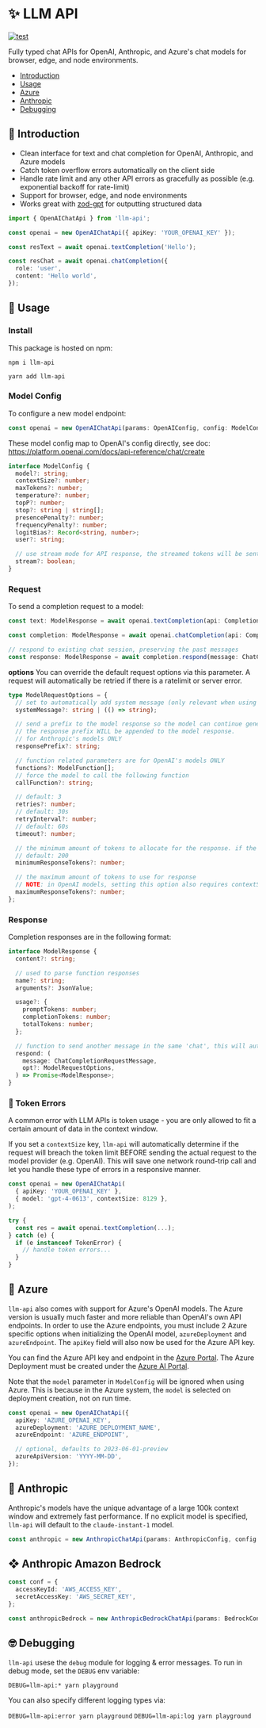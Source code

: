 # ✨ LLM API

[![test](https://github.com/dzhng/llm-api/actions/workflows/test.yml/badge.svg?branch=main&event=push)](https://github.com/dzhng/llm-api/actions/workflows/test.yml)

Fully typed chat APIs for OpenAI, Anthropic, and Azure's chat models for browser, edge, and node environments.

- [Introduction](#-introduction)
- [Usage](#-usage)
- [Azure](#-azure)
- [Anthropic](#-anthropic)
- [Debugging](#-debugging)

## 👋 Introduction

- Clean interface for text and chat completion for OpenAI, Anthropic, and Azure models
- Catch token overflow errors automatically on the client side
- Handle rate limit and any other API errors as gracefully as possible (e.g. exponential backoff for rate-limit)
- Support for browser, edge, and node environments
- Works great with [zod-gpt](https://github.com/dzhng/zod-gpt) for outputting structured data

```typescript
import { OpenAIChatApi } from 'llm-api';

const openai = new OpenAIChatApi({ apiKey: 'YOUR_OPENAI_KEY' });

const resText = await openai.textCompletion('Hello');

const resChat = await openai.chatCompletion({
  role: 'user',
  content: 'Hello world',
});
```

## 🔨 Usage

### Install

This package is hosted on npm:

```
npm i llm-api
```

```
yarn add llm-api
```

### Model Config

To configure a new model endpoint:

```typescript
const openai = new OpenAIChatApi(params: OpenAIConfig, config: ModelConfig);
```

These model config map to OpenAI's config directly, see doc:
https://platform.openai.com/docs/api-reference/chat/create

```typescript
interface ModelConfig {
  model?: string;
  contextSize?: number;
  maxTokens?: number;
  temperature?: number;
  topP?: number;
  stop?: string | string[];
  presencePenalty?: number;
  frequencyPenalty?: number;
  logitBias?: Record<string, number>;
  user?: string;

  // use stream mode for API response, the streamed tokens will be sent to `events in `ModelRequestOptions`
  stream?: boolean;
}
```

### Request

To send a completion request to a model:

```typescript
const text: ModelResponse = await openai.textCompletion(api: CompletionApi, prompt: string, options: ModelRequestOptions);

const completion: ModelResponse = await openai.chatCompletion(api: CompletionApi, messages: ChatCompletionRequestMessage, options: ModelRequestOptions);

// respond to existing chat session, preserving the past messages
const response: ModelResponse = await completion.respond(message: ChatCompletionRequestMessage, options: ModelRequestOptions);
```

**options**
You can override the default request options via this parameter. A request will automatically be retried if there is a ratelimit or server error.

```typescript
type ModelRequestOptions = {
  // set to automatically add system message (only relevant when using textCompletion)
  systemMessage?: string | (() => string);

  // send a prefix to the model response so the model can continue generating from there, useful for steering the model towards certain output structures.
  // the response prefix WILL be appended to the model response.
  // for Anthropic's models ONLY
  responsePrefix?: string;

  // function related parameters are for OpenAI's models ONLY
  functions?: ModelFunction[];
  // force the model to call the following function
  callFunction?: string;

  // default: 3
  retries?: number;
  // default: 30s
  retryInterval?: number;
  // default: 60s
  timeout?: number;

  // the minimum amount of tokens to allocate for the response. if the request is predicted to not have enough tokens, it will automatically throw a 'TokenError' without sending the request
  // default: 200
  minimumResponseTokens?: number;

  // the maximum amount of tokens to use for response
  // NOTE: in OpenAI models, setting this option also requires contextSize in ModelConfig to be set
  maximumResponseTokens?: number;
};
```

### Response

Completion responses are in the following format:

```typescript
interface ModelResponse {
  content?: string;

  // used to parse function responses
  name?: string;
  arguments?: JsonValue;

  usage?: {
    promptTokens: number;
    completionTokens: number;
    totalTokens: number;
  };

  // function to send another message in the same 'chat', this will automatically append a new message to the messages array
  respond: (
    message: ChatCompletionRequestMessage,
    opt?: ModelRequestOptions,
  ) => Promise<ModelResponse>;
}
```

### 📃 Token Errors

A common error with LLM APIs is token usage - you are only allowed to fit a certain amount of data in the context window.

If you set a `contextSize` key, `llm-api` will automatically determine if the request will breach the token limit BEFORE sending the actual request to the model provider (e.g. OpenAI). This will save one network round-trip call and let you handle these type of errors in a responsive manner.

```typescript
const openai = new OpenAIChatApi(
  { apiKey: 'YOUR_OPENAI_KEY' },
  { model: 'gpt-4-0613', contextSize: 8129 },
);

try {
  const res = await openai.textCompletion(...);
} catch (e) {
  if (e instanceof TokenError) {
    // handle token errors...
  }
}
```

## 🔷 Azure

`llm-api` also comes with support for Azure's OpenAI models. The Azure version is usually much faster and more reliable than OpenAI's own API endpoints. In order to use the Azure endpoints, you must include 2 Azure specific options when initializing the OpenAI model, `azureDeployment` and `azureEndpoint`. The `apiKey` field will also now be used for the Azure API key.

You can find the Azure API key and endpoint in the [Azure Portal](https://portal.azure.com/). The Azure Deployment must be created under the [Azure AI Portal](https://oai.azure.com/).

Note that the `model` parameter in `ModelConfig` will be ignored when using Azure. This is because in the Azure system, the `model` is selected on deployment creation, not on run time.

```typescript
const openai = new OpenAIChatApi({
  apiKey: 'AZURE_OPENAI_KEY',
  azureDeployment: 'AZURE_DEPLOYMENT_NAME',
  azureEndpoint: 'AZURE_ENDPOINT',

  // optional, defaults to 2023-06-01-preview
  azureApiVersion: 'YYYY-MM-DD',
});
```

## 🔶 Anthropic

Anthropic's models have the unique advantage of a large 100k context window and extremely fast performance. If no explicit model is specified, `llm-api` will default to the `claude-instant-1` model.

```typescript
const anthropic = new AnthropicChatApi(params: AnthropicConfig, config: ModelConfig);
```

## ❖ Anthropic Amazon Bedrock

```typescript
const conf = {
  accessKeyId: 'AWS_ACCESS_KEY',
  secretAccessKey: 'AWS_SECRET_KEY',
};

const anthropicBedrock = new AnthropicBedrockChatApi(params: BedrockConfig, config: ModelConfig);
```

## 🤓 Debugging

`llm-api` usese the `debug` module for logging & error messages. To run in debug mode, set the `DEBUG` env variable:

`DEBUG=llm-api:* yarn playground`

You can also specify different logging types via:

`DEBUG=llm-api:error yarn playground`
`DEBUG=llm-api:log yarn playground`
